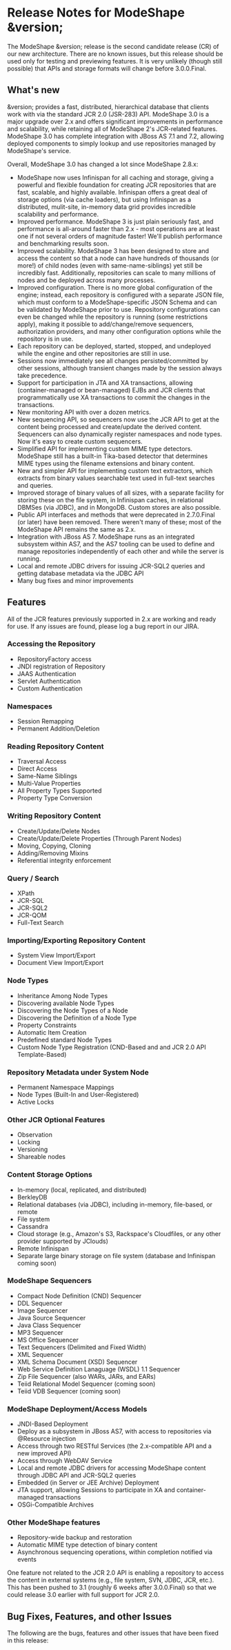 # Release Notes for ModeShape &version;

The ModeShape &version; release is the second candidate release (CR) of our new architecture.
There are no known issues, but this release should be used only for testing and previewing features.
It is very unlikely (though still possible) that APIs and storage formats will change before 3.0.0.Final.

## What's new

&version; provides a fast, distributed, hierarchical database that clients
work with via the standard JCR 2.0 (JSR-283) API. ModeShape 3.0 is a major upgrade over 2.x
and offers significant improvements in performance and scalability, while retaining all of
ModeShape 2's JCR-related features. ModeShape 3.0 has complete integration with JBoss AS 7.1
and 7.2, allowing deployed components to simply lookup and use repositories managed by 
ModeShape's service.

Overall, ModeShape 3.0 has changed a lot since ModeShape 2.8.x:

- ModeShape now uses Infinispan for all caching and storage, giving a powerful and flexible
foundation for creating JCR repositories that are fast, scalable, and highly available.
Infinispan offers a great deal of storage options (via cache loaders), but using Infinispan 
as a distributed, mulit-site, in-memory data grid provides incredible scalability and performance.
- Improved performance. ModeShape 3 is just plain seriously fast, and performance is all-around
faster than 2.x - most operations are at least one if not several orders of magnitude faster!
We'll publish performance and benchmarking results soon.
- Improved scalability. ModeShape 3 has been designed to store and access the content so that
a node can have hundreds of thousands (or more!) of child nodes (even with same-name-siblings)
yet still be incredibly fast. Additionally, repositories can scale to many millions of nodes 
and be deployed across many processes.
- Improved configuration. There is no more global configuration of the engine; instead,
each repository is configured with a separate JSON file, which must conform to a ModeShape-specific
JSON Schema and can be validated by ModeShape prior to use. Repository configurations can even be
changed while the repository is running (some restrictions apply), making it possible to 
add/change/remove sequencers, authorization providers, and many other configuration options
while the repository is in use.
- Each repository can be deployed, started, stopped, and undeployed while the engine and other
repositories are still in use.
- Sessions now immediately see all changes persisted/committed by other sessions, although
transient changes made by the session always take precedence.
- Support for participation in JTA and XA transactions, allowing (container-managed or bean-managed)
EJBs and JCR clients that programmatically use XA transactions to commit the changes in the transactions.
- New monitoring API with over a dozen metrics.
- New sequencing API, so sequencers now use the JCR API to get at the content being processed
and create/update the derived content. Sequencers can also dynamically register namespaces and
node types. Now it's easy to create custom sequencers.
- Simplified API for implementing custom MIME type detectors. ModeShape still has a built-in
Tika-based detector that determines MIME types using the filename extensions and binary content.
- New and simpler API for implementing custom text extractors, which extracts from binary values
searchable text used in full-text searches and queries.
- Improved storage of binary values of all sizes, with a separate facility for storing these on the file
system, in Infinispan caches, in relational DBMSes (via JDBC), and in MongoDB. Custom stores are also
possible.
- Public API interfaces and methods that were deprecated in 2.7.0.Final (or later) have been removed.
There weren't many of these; most of the ModeShape API remains the same as 2.x.
- Integration with JBoss AS 7. ModeShape runs as an integrated subsystem within AS7, and
the AS7 tooling can be used to define and manage repositories independently of each other
and while the server is running.
- Local and remote JDBC drivers for issuing JCR-SQL2 queries and getting database metadata via the JDBC API
- Many bug fixes and minor improvements

## Features

All of the JCR features previously supported in 2.x are working and ready for use. 
If any issues are found, please log a bug report in our JIRA.

### Accessing the Repository
- RepositoryFactory access
- JNDI registration of Repository
- JAAS Authentication
- Servlet Authentication
- Custom Authentication

### Namespaces
- Session Remapping
- Permanent Addition/Deletion

### Reading Repository Content
- Traversal Access
- Direct Access
- Same-Name Siblings
- Multi-Value Properties
- All Property Types Supported
- Property Type Conversion

### Writing Repository Content
- Create/Update/Delete Nodes
- Create/Update/Delete Properties (Through Parent Nodes)
- Moving, Copying, Cloning
- Adding/Removing Mixins
- Referential integrity enforcement

### Query / Search
- XPath
- JCR-SQL
- JCR-SQL2
- JCR-QOM
- Full-Text Search

### Importing/Exporting Repository Content
- System View Import/Export
- Document View Import/Export

### Node Types
- Inheritance Among Node Types
- Discovering available Node Types
- Discovering the Node Types of a Node
- Discovering the Definition of a Node Type
- Property Constraints
- Automatic Item Creation
- Predefined standard Node Types
- Custom Node Type Registration (CND-Based and and JCR 2.0 API Template-Based)

### Repository Metadata under System Node
- Permanent Namespace Mappings
- Node Types (Built-In and User-Registered)
- Active Locks

### Other JCR Optional Features
- Observation
- Locking
- Versioning
- Shareable nodes

### Content Storage Options
- In-memory (local, replicated, and distributed)
- BerkleyDB
- Relational databases (via JDBC), including in-memory, file-based, or remote
- File system
- Cassandra
- Cloud storage (e.g., Amazon's S3, Rackspace's Cloudfiles, or any other provider supported by JClouds)
- Remote Infinispan
- Separate large binary storage on file system (database and Infinispan coming soon)

### ModeShape Sequencers
- Compact Node Definition (CND) Sequencer
- DDL Sequencer
- Image Sequencer
- Java Source Sequencer
- Java Class Sequencer
- MP3 Sequencer
- MS Office Sequencer
- Text Sequencers (Delimited and Fixed Width)
- XML Sequencer
- XML Schema Document (XSD) Sequencer
- Web Service Definition Lanaguage (WSDL) 1.1 Sequencer
- Zip File Sequencer (also WARs, JARs, and EARs)
- Teiid Relational Model Sequencer (coming soon)
- Teiid VDB Sequencer (coming soon)

### ModeShape Deployment/Access Models
- JNDI-Based Deployment
- Deploy as a subsystem in JBoss AS7, with access to repositories via @Resource injection
- Access through two RESTful Services (the 2.x-compatible API and a new improved API)
- Access through WebDAV Service
- Local and remote JDBC drivers for accessing ModeShape content through JDBC API and JCR-SQL2 queries
- Embedded (in Server or JEE Archive) Deployment
- JTA support, allowing Sessions to participate in XA and container-managed transactions 
- OSGi-Compatible Archives

### Other ModeShape features
- Repository-wide backup and restoration
- Automatic MIME type detection of binary content
- Asynchronous sequencing operations, within completion notified via events

One feature not related to the JCR 2.0 API is enabling a repository to access the content in 
external systems (e.g., file system, SVN, JDBC, JCR, etc.). This has been pushed to 3.1 
(roughly 6 weeks after 3.0.0.Final) so that we could release 3.0 earlier with full support for JCR 2.0.


## Bug Fixes, Features, and other Issues
The following are the bugs, features and other issues that have been fixed in this release:

